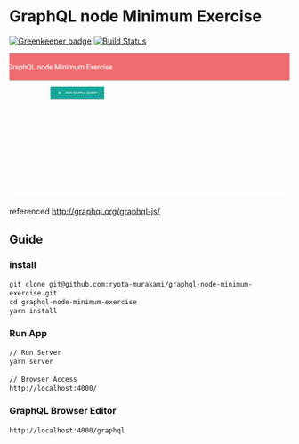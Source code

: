 # GraphQL node Minimum Exercise

[![Greenkeeper badge](https://badges.greenkeeper.io/ryota-murakami/graphql-node-minimum-exercise.svg)](https://greenkeeper.io/)
[![Build Status](https://travis-ci.org/ryota-murakami/graphql-node-minimum-exercise.svg?branch=master)](https://travis-ci.org/ryota-murakami/graphql-node-minimum-exercise)

![example](demo.gif)

referenced
http://graphql.org/graphql-js/

## Guide

### install
```
git clone git@github.com:ryota-murakami/graphql-node-minimum-exercise.git
cd graphql-node-minimum-exercise
yarn install
```

### Run App
```
// Run Server
yarn server

// Browser Access
http://localhost:4000/
```

### GraphQL Browser Editor
```
http://localhost:4000/graphql
```

